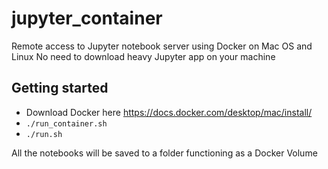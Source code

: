 # jupyter_container
Remote access to Jupyter notebook server using Docker on Mac OS and Linux
No need to download heavy Jupyter app on your machine

## Getting started

* Download Docker here https://docs.docker.com/desktop/mac/install/
* ```./run_container.sh```
* ```./run.sh```

All the notebooks will be saved to a folder functioning as a Docker Volume
